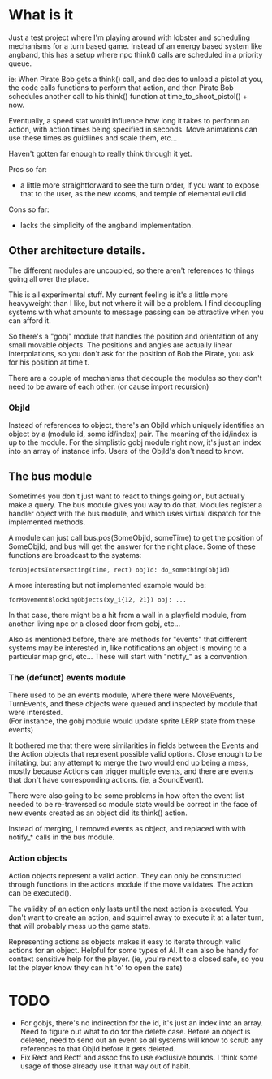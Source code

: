 # What is it
Just a test project where I'm playing around with lobster and scheduling
mechanisms for a turn based game.  Instead of an energy based system like
angband, this has a setup where npc think() calls are scheduled in a priority queue.  

ie: When Pirate Bob gets a think() call, and decides to unload a pistol at you,
the code calls functions to perform that action, and then Pirate Bob schedules
another call to his think() function at time_to_shoot_pistol() + now.

Eventually, a speed stat would influence how long it takes to perform an action, 
with action times being specified in seconds.  Move animations can use these 
times as guidlines and scale them, etc...

Haven't gotten far enough to really think through it yet.

Pros so far:
  - a little more straightforward to see the turn order, if you want to expose
    that to the user, as the new xcoms, and temple of elemental evil did

Cons so far:
  - lacks the simplicity of the angband implementation.
    
## Other architecture details.

The different modules are uncoupled, so there aren't references to things 
going all over the place.

This is all experimental stuff.  My current feeling is it's a little more 
heavyweight than I like, but not where it will be a problem.  I find decoupling
systems with what amounts to message passing can be attractive when you can 
afford it.

So there's a "gobj" module that handles the position and orientation of any
small movable objects.  The positions and angles are actually linear 
interpolations, so you don't ask for the position of Bob the Pirate, you
ask for his position at time t.

There are a couple of mechanisms that decouple the modules so they don't 
need to be aware of each other.  (or cause import recursion)

### ObjId

Instead of references to object, there's an ObjId which uniquely identifies
an object by a (module id, some id/index) pair.  The meaning of the id/index
is up to the module.  For the simplistic gobj module right now, it's just 
an index into an array of instance info.  Users of the ObjId's don't need
to know.

## The bus module
Sometimes you don't just want to react to things going on, but actually make
a query.  The bus module gives you way to do that.  Modules register a 
handler object with the bus module, and which uses virtual dispatch for the 
implemented methods.

A module can just call bus.pos(SomeObjId, someTime) to get the position of
SomeObjId, and bus will get the answer for the right place.  Some of these
functions are broadcast to the systems: 

    forObjectsIntersecting(time, rect) objId: do_something(objId)

A more interesting but not implemented example would be:

    forMovementBlockingObjects(xy_i{12, 21}) obj: ...

In that case, there might be a hit from a wall in a playfield module, from another
living npc or a closed door from gobj, etc...  

Also as mentioned before, there are methods for "events" that different systems
may be interested in, like notifications an object is moving to a particular
map grid, etc...  These will start with "notify_" as a convention.

### The (defunct) events module

There used to be an events module, where there were MoveEvents, TurnEvents, 
and these objects were queued and inspected by module that were interested.  
(For instance, the gobj module would update sprite LERP state from these events)

It bothered me that there were similarities in fields between the Events and 
the Action objects that represent possible valid options.  Close enough to be
irritating, but any attempt to merge the two would end up being a mess, 
mostly because Actions can trigger multiple events, and there are events that
don't have corresponding actions.  (ie, a SoundEvent).

There were also going to be some problems in how often the event list needed
to be re-traversed so module state would be correct in the face of new events 
created as an object did its think() action.

Instead of merging, I removed events as object, and replaced with with notify_*
calls in the bus module.  

### Action objects

Action objects represent a valid action.  They can only be constructed through
functions in the actions module if the move validates.  The action can be
executed().  

The validity of an action only lasts until the next action is executed.  You 
don't want to create an action, and squirrel away to execute it at a later turn, 
that will probably mess up the game state.

Representing actions as objects makes it easy to iterate through valid actions
for an object.  Helpful for some types of AI.  It can also be handy for context
sensitive help for the player.  (ie, you're next to a closed safe, so you let
the player know they can hit 'o' to open the safe)

# TODO
- For gobjs, there's no indirection for the id, it's just an index into 
  an array. Need to figure out what to do for the delete case.  Before
  an object is deleted, need to send out an event so all systems will know
  to scrub any references to that ObjId before it gets deleted.
- Fix Rect and Rectf and assoc fns to use exclusive bounds. I think some usage of those
  already use it that way out of habit.
